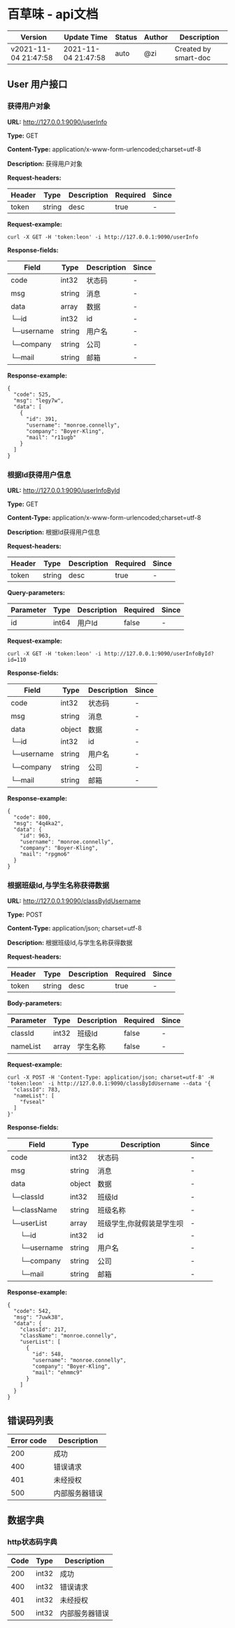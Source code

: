 # 百草味 - api文档
Version |  Update Time  | Status | Author |  Description
---|---|---|---|---
v2021-11-04 21:47:58|2021-11-04 21:47:58|auto|@zi|Created by smart-doc



## User 用户接口
### 获得用户对象
**URL:** http://127.0.0.1:9090/userInfo

**Type:** GET


**Content-Type:** application/x-www-form-urlencoded;charset=utf-8

**Description:** 获得用户对象

**Request-headers:**

Header | Type|Description|Required|Since
---|---|---|---|----
token|string|desc|true|-


**Request-example:**
```
curl -X GET -H 'token:leon' -i http://127.0.0.1:9090/userInfo
```
**Response-fields:**

Field | Type|Description|Since
---|---|---|---
code|int32|状态码|-
msg|string|消息|-
data|array|数据|-
└─id|int32|id|-
└─username|string|用户名|-
└─company|string|公司|-
└─mail|string|邮箱|-

**Response-example:**
```
{
  "code": 525,
  "msg": "legy7w",
  "data": [
    {
      "id": 391,
      "username": "monroe.connelly",
      "company": "Boyer-Kling",
      "mail": "r11ugb"
    }
  ]
}
```

### 根据Id获得用户信息
**URL:** http://127.0.0.1:9090/userInfoById

**Type:** GET


**Content-Type:** application/x-www-form-urlencoded;charset=utf-8

**Description:** 根据Id获得用户信息

**Request-headers:**

Header | Type|Description|Required|Since
---|---|---|---|----
token|string|desc|true|-


**Query-parameters:**

Parameter | Type|Description|Required|Since
---|---|---|---|---
id|int64|用户Id|false|-

**Request-example:**
```
curl -X GET -H 'token:leon' -i http://127.0.0.1:9090/userInfoById?id=110
```
**Response-fields:**

Field | Type|Description|Since
---|---|---|---
code|int32|状态码|-
msg|string|消息|-
data|object|数据|-
└─id|int32|id|-
└─username|string|用户名|-
└─company|string|公司|-
└─mail|string|邮箱|-

**Response-example:**
```
{
  "code": 800,
  "msg": "4q4ka2",
  "data": {
    "id": 963,
    "username": "monroe.connelly",
    "company": "Boyer-Kling",
    "mail": "rpgmo6"
  }
}
```

### 根据班级Id,与学生名称获得数据
**URL:** http://127.0.0.1:9090/classByIdUsername

**Type:** POST


**Content-Type:** application/json; charset=utf-8

**Description:** 根据班级Id,与学生名称获得数据

**Request-headers:**

Header | Type|Description|Required|Since
---|---|---|---|----
token|string|desc|true|-


**Body-parameters:**

Parameter | Type|Description|Required|Since
---|---|---|---|---
classId|int32|班级Id|false|-
nameList|array|学生名称|false|-

**Request-example:**
```
curl -X POST -H 'Content-Type: application/json; charset=utf-8' -H 'token:leon' -i http://127.0.0.1:9090/classByIdUsername --data '{
  "classId": 783,
  "nameList": [
    "fvseal"
  ]
}'
```
**Response-fields:**

Field | Type|Description|Since
---|---|---|---
code|int32|状态码|-
msg|string|消息|-
data|object|数据|-
└─classId|int32|班级Id|-
└─className|string|班级名称|-
└─userList|array|班级学生,你就假装是学生呗|-
&nbsp;&nbsp;&nbsp;&nbsp;&nbsp;└─id|int32|id|-
&nbsp;&nbsp;&nbsp;&nbsp;&nbsp;└─username|string|用户名|-
&nbsp;&nbsp;&nbsp;&nbsp;&nbsp;└─company|string|公司|-
&nbsp;&nbsp;&nbsp;&nbsp;&nbsp;└─mail|string|邮箱|-

**Response-example:**
```
{
  "code": 542,
  "msg": "7uwk38",
  "data": {
    "classId": 217,
    "className": "monroe.connelly",
    "userList": [
      {
        "id": 548,
        "username": "monroe.connelly",
        "company": "Boyer-Kling",
        "mail": "ehmmc9"
      }
    ]
  }
}
```

## 错误码列表
Error code |Description
---|---
200|成功
400|错误请求
401|未经授权
500|内部服务器错误

## 数据字典
### http状态码字典

Code |Type|Description
---|---|---
200|int32|成功
400|int32|错误请求
401|int32|未经授权
500|int32|内部服务器错误
